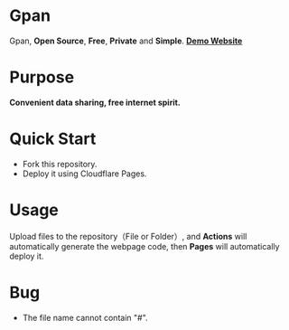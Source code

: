 # Gpan
Gpan, **Open Source**, **Free**, **Private** and **Simple**.
[**Demo Website**](https://gpan.pages.dev)
# Purpose
**Convenient data sharing, free internet spirit.**
# Quick Start
- Fork this repository.
- Deploy it using Cloudflare Pages.
# Usage
Upload files to the repository（File or Folder）, and **Actions** will automatically generate the webpage code, then **Pages** will automatically deploy it.
# Bug
- The file name cannot contain "#".
